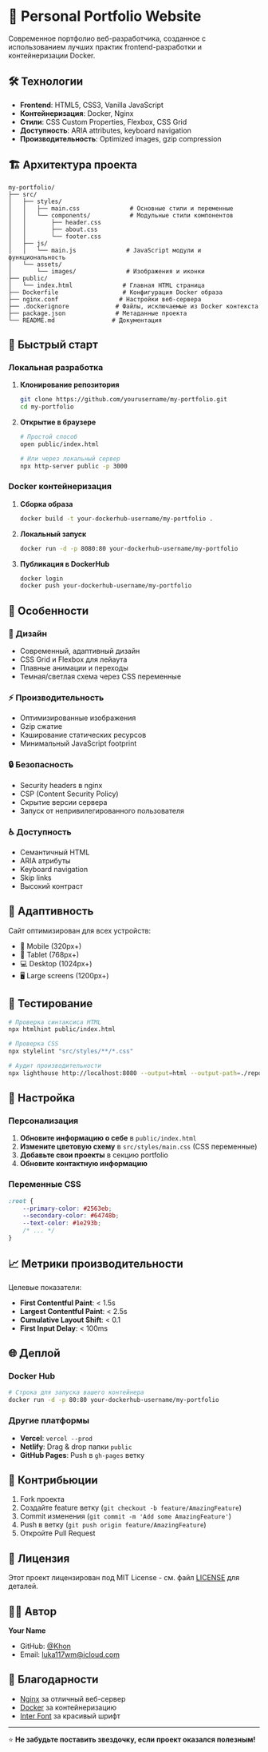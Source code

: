 # 🚀 Personal Portfolio Website

Современное портфолио веб-разработчика, созданное с использованием лучших практик frontend-разработки и контейнеризации Docker.

## 🛠️ Технологии

- **Frontend**: HTML5, CSS3, Vanilla JavaScript
- **Контейнеризация**: Docker, Nginx
- **Стили**: CSS Custom Properties, Flexbox, CSS Grid
- **Доступность**: ARIA attributes, keyboard navigation
- **Производительность**: Optimized images, gzip compression

## 🏗️ Архитектура проекта

```
my-portfolio/
├── src/
│   ├── styles/
│   │   ├── main.css              # Основные стили и переменные
│   │   └── components/           # Модульные стили компонентов
│   │       ├── header.css
│   │       ├── about.css
│   │       └── footer.css
│   ├── js/
│   │   └── main.js              # JavaScript модули и функциональность
│   └── assets/
│       └── images/              # Изображения и иконки
├── public/
│   └── index.html              # Главная HTML страница
├── Dockerfile                  # Конфигурация Docker образа
├── nginx.conf                 # Настройки веб-сервера
├── .dockerignore             # Файлы, исключаемые из Docker контекста
├── package.json              # Метаданные проекта
└── README.md                # Документация
```

## 🚀 Быстрый старт

### Локальная разработка

1. **Клонирование репозитория**
   ```bash
   git clone https://github.com/yourusername/my-portfolio.git
   cd my-portfolio
   ```

2. **Открытие в браузере**
   ```bash
   # Простой способ
   open public/index.html
   
   # Или через локальный сервер
   npx http-server public -p 3000
   ```

### Docker контейнеризация

1. **Сборка образа**
   ```bash
   docker build -t your-dockerhub-username/my-portfolio .
   ```

2. **Локальный запуск**
   ```bash
   docker run -d -p 8080:80 your-dockerhub-username/my-portfolio
   ```

3. **Публикация в DockerHub**
   ```bash
   docker login
   docker push your-dockerhub-username/my-portfolio
   ```

## 🎯 Особенности

### 🎨 Дизайн
- Современный, адаптивный дизайн
- CSS Grid и Flexbox для лейаута
- Плавные анимации и переходы
- Темная/светлая схема через CSS переменные

### ⚡ Производительность
- Оптимизированные изображения
- Gzip сжатие
- Кэширование статических ресурсов
- Минимальный JavaScript footprint

### 🔒 Безопасность
- Security headers в nginx
- CSP (Content Security Policy)
- Скрытие версии сервера
- Запуск от непривилегированного пользователя

### ♿ Доступность
- Семантичный HTML
- ARIA атрибуты
- Keyboard navigation
- Skip links
- Высокий контраст

## 📱 Адаптивность

Сайт оптимизирован для всех устройств:
- 📱 Mobile (320px+)
- 📱 Tablet (768px+)
- 💻 Desktop (1024px+)
- 🖥️ Large screens (1200px+)

## 🧪 Тестирование

```bash
# Проверка синтаксиса HTML
npx htmlhint public/index.html

# Проверка CSS
npx stylelint "src/styles/**/*.css"

# Аудит производительности
npx lighthouse http://localhost:8080 --output=html --output-path=./report.html
```

## 🔧 Настройка

### Персонализация

1. **Обновите информацию о себе** в `public/index.html`
2. **Измените цветовую схему** в `src/styles/main.css` (CSS переменные)
3. **Добавьте свои проекты** в секцию portfolio
4. **Обновите контактную информацию**

### Переменные CSS

```css
:root {
    --primary-color: #2563eb;
    --secondary-color: #64748b;
    --text-color: #1e293b;
    /* ... */
}
```

## 📈 Метрики производительности

Целевые показатели:
- **First Contentful Paint**: < 1.5s
- **Largest Contentful Paint**: < 2.5s
- **Cumulative Layout Shift**: < 0.1
- **First Input Delay**: < 100ms

## 🌐 Деплой

### Docker Hub
```bash
# Строка для запуска вашего контейнера
docker run -d -p 80:80 your-dockerhub-username/my-portfolio
```

### Другие платформы
- **Vercel**: `vercel --prod`
- **Netlify**: Drag & drop папки `public`
- **GitHub Pages**: Push в `gh-pages` ветку

## 🤝 Контрибьюции

1. Fork проекта
2. Создайте feature ветку (`git checkout -b feature/AmazingFeature`)
3. Commit изменения (`git commit -m 'Add some AmazingFeature'`)
4. Push в ветку (`git push origin feature/AmazingFeature`)
5. Откройте Pull Request

## 📄 Лицензия

Этот проект лицензирован под MIT License - см. файл [LICENSE](LICENSE) для деталей.

## 👨‍💻 Автор

**Your Name**
- GitHub: [@Khon](https://github.com/WilliamMerrimen)
- Email: luka117wm@icloud.com

## 🙏 Благодарности

- [Nginx](https://nginx.org/) за отличный веб-сервер
- [Docker](https://docker.com/) за контейнеризацию
- [Inter Font](https://rsms.me/inter/) за красивый шрифт

---

⭐ **Не забудьте поставить звездочку, если проект оказался полезным!**